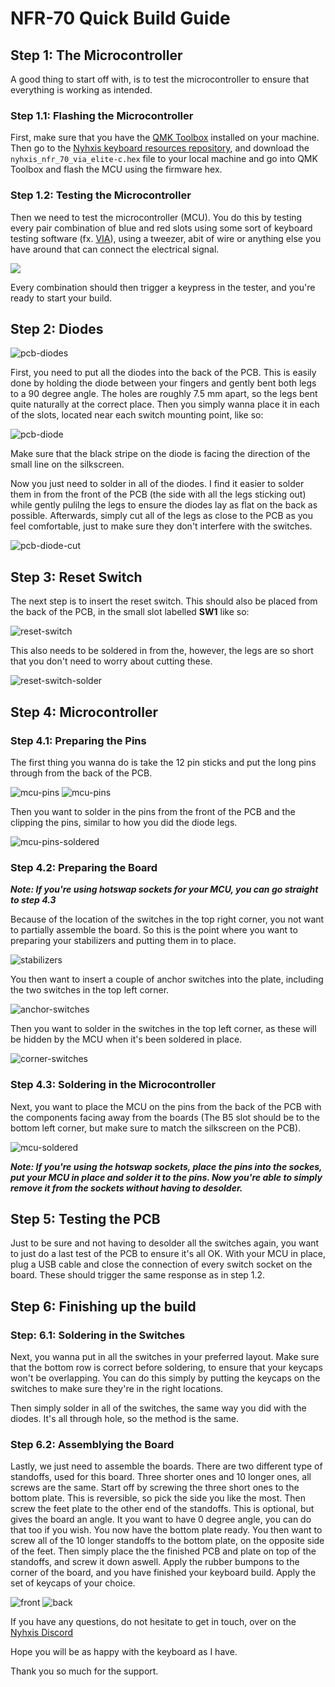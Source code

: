 # NFR-70 Quick Build Guide

## Step 1: The Microcontroller

A good thing to start off with, is to test the microcontroller to ensure that everything is working as intended. 

### Step 1.1: Flashing the Microcontroller

First, make sure that you have the [QMK Toolbox](https://github.com/qmk/qmk_toolbox) installed on your machine. Then go to the [Nyhxis keyboard resources repository](https://github.com/Nyhxis/keyboard-resources/tree/main/NFR-70), and download the `nyhxis_nfr_70_via_elite-c.hex` file to your local machine and go into QMK Toolbox and flash the MCU using the firmware hex.

### Step 1.2: Testing the Microcontroller

Then we need to test the microcontroller (MCU). You do this by testing every pair combination of blue and red slots using some sort of keyboard testing software (fx. [VIA](www.usevia.app)), using a tweezer, abit of wire or anything else you have around that can connect the electrical signal.

![](https://i.imgur.com/JihpiSjh.png)

Every combination should then trigger a keypress in the tester, and you're ready to start your build.

## Step 2: Diodes

![pcb-diodes](https://i.imgur.com/wjYhAzUh.jpg)

First, you need to put all the diodes into the back of the PCB. This is easily done by holding the diode between your fingers and gently bent both legs to a 90 degree angle. The holes are roughly 7.5 mm apart, so the legs bent quite naturally at the correct place. Then you simply wanna place it in each of the slots, located near each switch mounting point, like so:

![pcb-diode](https://i.imgur.com/4leEuu1h.jpg)

Make sure that the black stripe on the diode is facing the direction of the small line on the silkscreen.

Now you just need to solder in all of the diodes. I find it easier to solder them in from the front of the PCB (the side with all the legs sticking out) while gently pulilng the legs to ensure the diodes lay as flat on the back as possible. Afterwards, simply cut all of the legs as close to the PCB as you feel comfortable, just to make sure they don't interfere with the switches.

![pcb-diode-cut](https://i.imgur.com/ZHCsG7qh.jpg)

## Step 3: Reset Switch

The next step is to insert the reset switch. This should also be placed from the back of the PCB, in the small slot labelled **SW1** like so:

![reset-switch](https://i.imgur.com/u7p8wnVh.jpg)

This also needs to be soldered in from the, however, the legs are so short that you don't need to worry about cutting these.

![reset-switch-solder](https://i.imgur.com/ofkotlXh.jpg)

## Step 4: Microcontroller

### Step 4.1: Preparing the Pins

The first thing you wanna do is take the 12 pin sticks and put the long pins through from the back of the PCB.

![mcu-pins](https://i.imgur.com/nCc6vAih.jpg)
![mcu-pins](https://i.imgur.com/UwLr58bh.jpg)

Then you want to solder in the pins from the front of the PCB and the clipping the pins, similar to how you did the diode legs. 

![mcu-pins-soldered](https://i.imgur.com/8XYSzoIh.jpg)

### Step 4.2: Preparing the Board

***Note: If you're using hotswap sockets for your MCU, you can go straight to step 4.3***

Because of the location of the switches in the top right corner, you not want to partially assemble the board. So this is the point where you want to preparing your stabilizers and putting them in to place.

![stabilizers](https://i.imgur.com/9IHWrRqh.jpg)

You then want to insert a couple of anchor switches into the plate, including the two switches in the top left corner.

![anchor-switches](https://i.imgur.com/44LAnvkh.jpg)

Then you want to solder in the switches in the top left corner, as these will be hidden by the MCU when it's been soldered in place.

![corner-switches](https://i.imgur.com/1hlOw2Th.jpg)

### Step 4.3: Soldering in the Microcontroller

Next, you want to place the MCU on the pins from the back of the PCB with the components facing away from the boards (The B5 slot should be to the bottom left corner, but make sure to match the silkscreen on the PCB).

![mcu-soldered](https://i.imgur.com/vsIf4G0h.jpg)

***Note: If you're using the hotswap sockets, place the pins into the sockes, put your MCU in place and solder it to the pins. Now you're able to simply remove it from the sockets without having to desolder.***

## Step 5: Testing the PCB

Just to be sure and not having to desolder all the switches again, you want to just do a last test of the PCB to ensure it's all OK. With your MCU in place, plug a USB cable and close the connection of every switch socket on the board. These should trigger the same response as in step 1.2.

## Step 6: Finishing up the build

### Step: 6.1: Soldering in the Switches

Next, you wanna put in all the switches in your preferred layout. Make sure that the bottom row is correct before soldering, to ensure that your keycaps won't be overlapping. You can do this simply by putting the keycaps on the switches to make sure they're in the right locations.

Then simply solder in all of the switches, the same way you did with the diodes. It's all through hole, so the method is the same.

### Step 6.2: Assemblying the Board

Lastly, we just need to assemble the boards. There are two different type of standoffs, used for this board. Three shorter ones and 10 longer ones, all screws are the same. Start off by screwing the three short ones to the bottom plate. This is reversible, so pick the side you like the most. Then screw the feet plate to the other end of the standoffs. This is optional, but gives the board an angle. It you want to have 0 degree angle, you can do that too if you wish. You now have the bottom plate ready. You then want to screw all of the 10 longer standoffs to the bottom plate, on the opposite side of the feet. Then simply place the the finished PCB and plate on top of the standoffs, and screw it down aswell. Apply the rubber bumpons to the corner of the board, and you have finished your keyboard build. Apply the set of keycaps of your choice.

![front](https://i.imgur.com/nBonUObh.jpg)
![back](https://i.imgur.com/wTEznH8h.jpg)

If you have any questions, do not hesitate to get in touch, over on the [Nyhxis Discord](http://discord.nyhxis.com/)

Hope you will be as happy with the keyboard as I have.

Thank you so much for the support.